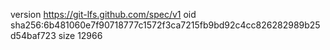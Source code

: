 version https://git-lfs.github.com/spec/v1
oid sha256:6b481060e7f90718777c1572f3ca7215fb9bd92c4cc826282989b25d54baf723
size 12966
